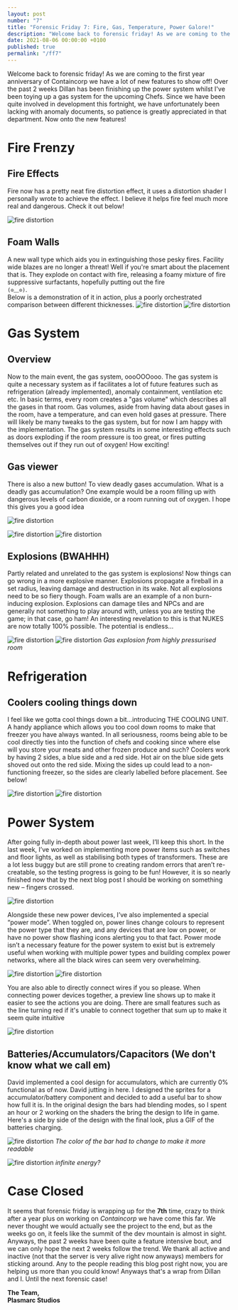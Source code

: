 ```yaml
---
layout: post
number: "7"
title: "Forensic Friday 7: Fire, Gas, Temperature, Power Galore!"
description: "Welcome back to forensic friday! As we are coming to the first year anniversary of Containcorp we have a lot of new features to show off! Over the past 2 weeks Dillan has been finishing up the power system whilst I've been toying up a gas system for the upcoming Chefs. Since we have been quite involved in development this fortnight, we have unfortunately been lacking with anomaly documents, so patience is greatly appreciated in that department. Now onto the new features!"
date: 2021-08-06 00:00:00 +0100
published: true
permalink: "/ff7"
---
```


Welcome back to forensic friday! As we are coming to the first year anniversary of Containcorp we have a lot of new features to show off! Over the past 2 weeks Dillan has been finishing up the power system whilst I've been toying up a gas system for the upcoming Chefs. Since we have been quite involved in development this fortnight, we have unfortunately been lacking with anomaly documents, so patience is greatly appreciated in that department. Now onto the new features!

# Fire Frenzy
## Fire Effects
Fire now has a pretty neat fire distortion effect, it uses a distortion shader I personally wrote to achieve the effect. I believe it helps fire feel much more real and dangerous. Check it out below!

![fire distortion](./forensic-friday-media/ff07/fireDistortion.gif)

## Foam Walls
A new wall type which aids you in extinguishing those pesky fires. Facility wide blazes are no longer a threat! Well if you're smart about the placement that is. They explode on contact with fire, releasing a foamy mixture of fire suppressive surfactants, hopefully putting out the fire\
`(⊙﹏⊙)`. \
Below is a demonstration of it in action, plus a poorly orchestrated comparison between different thicknesses.
![fire distortion](./forensic-friday-media/ff07/foamWall.gif)
![fire distortion](./forensic-friday-media/ff07/fireWall.gif)

# Gas System

## Overview
Now to the main event, the gas system, oooOOOooo. The gas system is quite a necessary system as if facilitates a lot of future features such as refrigeration (already implemented), anomaly containment, ventilation etc etc. In basic terms, every room creates a "gas volume" which describes all the gases in that room. Gas volumes, aside from having data about gases in the room, have a temperature, and can even hold gases at pressure. There will likely be many tweaks to the gas system, but for now I am happy with the implementation. The gas system results in some interesting effects such as doors exploding if the room pressure is too great, or fires putting themselves out if they run out of oxygen! How exciting!

## Gas viewer
There is also a new button! To view deadly gases accumulation. What is a deadly gas accumulation? One example would be a room filling up with dangerous levels of carbon dioxide, or a room running out of oxygen. I hope this gives you a good idea

![fire distortion](./forensic-friday-media/ff07/gass.png)

![fire distortion](./forensic-friday-media/ff07/gasview.png)
![fire distortion](./forensic-friday-media/ff07/gasview2.png)

## Explosions (BWAHHH)
Partly related and unrelated to the gas system is explosions! Now things can go wrong in a more explosive manner. Explosions propagate a fireball in a set radius, leaving damage and destruction in its wake. Not all explosions need to be so fiery though. Foam walls are an example of a non burn-inducing explosion. Explosions can damage tiles and NPCs and are generally not something to play around with, unless you are testing the game; in that case, go ham! An interesting revelation to this is that NUKES are now totally 100% possible. The potential is endless...

![fire distortion](./forensic-friday-media/ff07/explo.gif)
![fire distortion](./forensic-friday-media/ff07/gasEscape2.gif)
*Gas explosion from highly pressurised room*

# Refrigeration

## Coolers cooling things down
I feel like we gotta cool things down a bit...introducing THE COOLING UNIT. A handy appliance which allows you too cool down rooms to make that freezer you have always wanted. In all seriousness, rooms being able to be cool directly ties into the function of chefs and cooking since where else will you store your meats and other frozen produce and such? Coolers work by having 2 sides, a  blue side and a red side. Hot air on the blue side gets shoved out onto the red side. Mixing the sides up could lead to a non-functioning freezer, so the sides are clearly labelled before placement. See below!

![fire distortion](./forensic-friday-media/ff07/cooler.gif)
![fire distortion](./forensic-friday-media/ff07/room_cooling.gif)

# Power System

After going fully in-depth about power last week, I’ll keep this short. In the last week, I’ve worked on implementing more power items such as switches and floor lights, as well as stabilising both types of transformers. These are a lot less buggy but are still prone to creating random errors that aren’t re-creatable, so the testing progress is going to be fun! However, it is so nearly finished now that by the next blog post I should be working on something new – fingers crossed.

![fire distortion](./forensic-friday-media/ff07/power_on_and_off.png)

Alongside these new power devices, I’ve also implemented a special “power mode”. When toggled on, power lines change colours to represent the power type that they are, and any devices that are low on power, or have no power show flashing icons alerting you to that fact. Power mode isn’t a necessary feature for the power system to exist but is extremely useful when working with multiple power types and building complex power networks, where all the black wires can seem very overwhelming.

![fire distortion](./forensic-friday-media/ff07/powerFlash.gif)
![fire distortion](./forensic-friday-media/ff07/power_on_and_off.gif)

You are also able to directly connect wires if you so please. When connecting power devices together, a preview line shows up to make it easier to see the actions you are doing. There are small features such as the line turning red if it's unable to connect together that sum up to make it seem quite intuitive

![fire distortion](./forensic-friday-media/ff07/wire_drag.gif)

## Batteries/Accumulators/Capacitors (We don't know what we call em)
David implemented a cool design for accumulators, which are currently 0% functional as of now. David jutting in here. I designed the sprites for a accumulator/battery component and decided to add a useful bar to show how full it is. In the original design the bars had blending modes, so I spent an hour or 2 working on the shaders the bring the design to life in game. Here's a side by side of the design with the final look, plus a GIF of the batteries charging.

![fire distortion](./forensic-friday-media/ff07/comp.png)
*The color of the bar had to change to make it more readable*


![fire distortion](./forensic-friday-media/ff07/charge.gif)
*infinite energy?*

# Case Closed

It seems that forensic friday is wrapping up for the **7th** time, crazy to think after a year plus on working on *Containcorp* we have come this far. We never thought we would actually see the project to the end, but as the weeks go on, it feels like the summit of the dev mountain is almost in sight. Anyways, the past 2 weeks have been quite a feature intensive bout, and we can only hope the next 2 weeks follow the trend. We thank all active and inactive (not that the server is very alive right now anyways) members for sticking around. Any to the people reading this blog post right now, you are helping us more than you could know! Anyways that's a wrap from Dillan and I. Until the next forensic case!

**The Team,**\
**Plasmarc Studios**